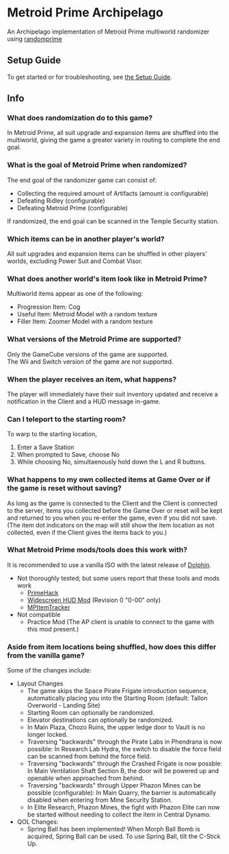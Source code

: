 # Metroid Prime Archipelago

An Archipelago implementation of Metroid Prime multiworld randomizer using [randomprime](https://github.com/randovania/randomprime/)

## Setup Guide

To get started or for troubleshooting, see [the Setup Guide](./docs/setup_en.md).

## Info
### What does randomization do to this game?

In Metroid Prime, all suit upgrade and expansion items are shuffled into the multiworld, giving the game a greater variety in routing to complete the end goal.

### What is the goal of Metroid Prime when randomized?

The end goal of the randomizer game can consist of:

- Collecting the required amount of Artifacts (amount is configurable)
- Defeating Ridley (configurable)
- Defeating Metroid Prime (configurable)

If randomized, the end goal can be scanned in the Temple Security station.

### Which items can be in another player's world?

All suit upgrades and expansion items can be shuffled in other players' worlds, excluding Power Suit and Combat Visor.

### What does another world's item look like in Metroid Prime?

Multiworld items appear as one of the following:

- Progression Item: Cog
- Useful Item: Metroid Model with a random texture
- Filler Item: Zoomer Model with a random texture

### What versions of the Metroid Prime are supported?

Only the GameCube versions of the game are supported.  
The Wii and Switch version of the game are _not_ supported.  

### When the player receives an item, what happens?

The player will immediately have their suit inventory updated and receive a notification in the Client and a HUD message in-game.

### Can I teleport to the starting room?

To warp to the starting location,

1. Enter a Save Station
2. When prompted to Save, choose No
3. While choosing No, simultaenously hold down the L and R buttons.

### What happens to my own collected items at Game Over or if the game is reset without saving?
As long as the game is connected to the Client and the Client is connected to the server, items you collected before the Game Over or reset will be kept and returned to you when you re-enter the game, even if you did not save.  
(The item dot indicators on the map will still show the item location as not collected, even if the Client gives the items back to you.)

### What Metroid Prime mods/tools does this work with?

It is recommended to use a vanilla ISO with the latest release of [Dolphin](https://dolphin-emu.org/download/#).

- Not thoroughly tested; but some users report that these tools and mods work
  - [PrimeHack](https://forums.dolphin-emu.org/Thread-fork-primehack-fps-controls-and-more-for-metroid-prime)
  - [Widescreen HUD Mod](<https://wiki.dolphin-emu.org/index.php?title=Metroid_Prime_(GC)#16:9_HUD_Mod>) (Revision 0 "0-00" only)
  - [MPItemTracker](https://github.com/UltiNaruto/MPItemTracker)
- Not compatible
  - Practice Mod (The AP client is unable to connect to the game with this mod present.)

### Aside from item locations being shuffled, how does this differ from the vanilla game?

Some of the changes include:

- Layout Changes
  - The game skips the Space Pirate Frigate introduction sequence, automatically placing you into the Starting Room (default: Tallon Overworld - Landing Site)
  - Starting Room can optionally be randomized.
  - Elevator destinations can optionally be randomized.
  - In Main Plaza, Chozo Ruins, the upper ledge door to Vault is no longer locked.
  - Traversing "backwards" through the Pirate Labs in Phendrana is now possible:
    In Research Lab Hydra, the switch to disable the force field can be scanned from behind the force field.
  - Traversing "backwards" through the Crashed Frigate is now possble:
    In Main Ventilation Shaft Section B, the door will be powered up and openable when approached from behind.
  - Traversing "backwards" through Upper Phazon Mines can be possible (configurable):
    In Main Quarry, the barrier is automatically disabled when entering from Mine Security Station.
  - In Elite Research, Phazon Mines, the fight with Phazon Elite can now be started without needing to collect the item in Central Dynamo.
- QOL Changes:
  - Spring Ball has been implemented! When Morph Ball Bomb is acquired, Spring Ball can be used. To use Spring Ball, tilt the C-Stick Up.

